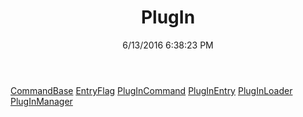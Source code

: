﻿---
title: PlugIn
date: 6/13/2016 6:38:23 PM
---

[CommandBase](T-PlugIn.CommandBase.html)
[EntryFlag](T-PlugIn.EntryFlag.html)
[PlugInCommand](T-PlugIn.PlugInCommand.html)
[PlugInEntry](T-PlugIn.PlugInEntry.html)
[PlugInLoader](T-PlugIn.PlugInLoader.html)
[PlugInManager](T-PlugIn.PlugInManager.html)

